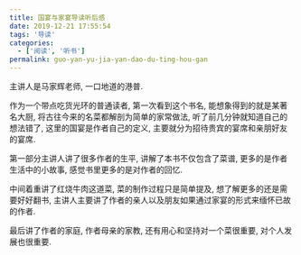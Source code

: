 ```yaml
---
title: 国宴与家宴导读听后感
date: 2019-12-21 17:55:54
tags: '导读'
categories:
  - ['阅读', '听书']
permalink: guo-yan-yu-jia-yan-dao-du-ting-hou-gan
---
```


主讲人是马家辉老师, 一口地道的港普.

作为一个带点吃货光环的普通读者, 第一次看到这个书名, 能想象得到的就是某著名大厨, 将古往今来的名菜都解剖为简单的家常做法, 听了前几分钟就知道自己的想法错了, 这里的国宴是作者自己的定义, 主要就分为招待贵宾的宴席和亲朋好友的宴席.

<!-- more -->

第一部分主讲人讲了很多作者的生平, 讲解了本书不仅包含了菜谱, 更多的是作者生活中的小故事, 感觉书里更多的是对作者的回忆.

中间着重讲了红烧牛肉这道菜, 菜的制作过程只是简单提及, 想了解更多的还是需要好好翻书, 主讲人主要讲了作者的亲人以及朋友如果通过家宴的形式来缅怀已故的作者.

最后讲了作者的家庭, 作者母亲的家教,  还有用心和坚持对一个菜很重要, 对个人发展也很重要.

